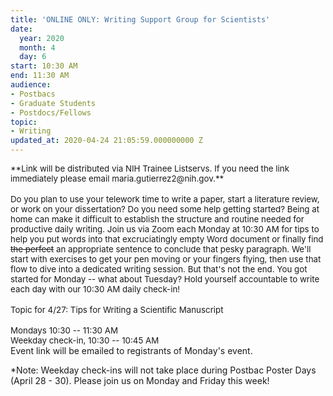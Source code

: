 ```yaml
---
title: 'ONLINE ONLY: Writing Support Group for Scientists'
date:
  year: 2020
  month: 4
  day: 6
start: 10:30 AM
end: 11:30 AM
audience:
- Postbacs
- Graduate Students
- Postdocs/Fellows
topic:
- Writing
updated_at: 2020-04-24 21:05:59.000000000 Z
---
```

<div id="C0105P6EWSC-1585317801.124700-thread-list_1585321035.132900" class="c-virtual_list__item" tabindex="-1" data-qa="virtual-list-item">
<div class="c-message_kit__background c-message_kit__message c-message_kit__thread_message" data-qa="message_container" data-qa-unprocessed="false" data-qa-placeholder="false">
<div class="c-message_kit__hover" data-qa-hover="true">
<div class="c-message_kit__actions c-message_kit__actions--default">
<div class="c-message_kit__gutter">
<div class="c-message_kit__gutter__right" data-qa="message_content">
<div class="c-message_kit__blocks c-message_kit__blocks--rich_text">
<div class="c-message__message_blocks c-message__message_blocks--rich_text">
<div class="p-block_kit_renderer" data-qa="block-kit-renderer">
<div class="p-block_kit_renderer__block_wrapper p-block_kit_renderer__block_wrapper--first">
<div class="p-rich_text_block" dir="auto">
<div class="p-rich_text_section">
<span style="font-size: 10pt;">**Link will be distributed via NIH
Trainee Listservs. If you need the link immediately please email
maria.gutierrez2@nih.gov.**</span>
</div>
<div class="p-rich_text_section">
 
</div>
<div class="p-rich_text_section">
<span style="font-size: 10pt;">Do you plan to use your telework time to
write a paper, start a literature review, or work on your dissertation?
Do you need some help getting started? Being at home can make it
difficult to establish the structure and routine needed for productive
daily writing. Join us via Zoom each Monday at 10:30 AM for tips to help
you put words into that excruciatingly empty Word document or finally
find <s data-stringify-type="strike">the perfect</s>
 an appropriate sentence to conclude that pesky paragraph. We'll start
with exercises to get your pen moving or your fingers flying, then use
that flow to dive into a dedicated writing session. But that's not the
end. You got started for Monday -- what about Tuesday? Hold yourself
accountable to write each day with our 10:30 AM daily check-in!</span>
</div>
<div class="p-rich_text_section">
 
</div>
<div class="p-rich_text_section">
<span style="font-size: 10pt;">Topic for 4/27: Tips for Writing
a Scientific Manuscript</span>
</div>
<div class="p-rich_text_section">
 
</div>
<div class="p-rich_text_section">
<span style="font-size: 10pt;">Mondays 10:30 -- 11:30 AM</span>
</div>
<div class="p-rich_text_section">
<span style="font-size: 10pt;">Weekday check-in, 10:30 -- 10:45
AM</span>
</div>
</div>
</div>
</div>
</div>
</div>
</div>
</div>
</div>
</div>
</div>
</div>

<div id="C0105P6EWSC-1585317801.124700-thread-list_input" class="c-virtual_list__item" tabindex="-1" data-qa="virtual-list-item">
<div class="p-threads_footer__input_container p-threads_footer__input_container--sticky_composer" data-qa="reply_container">
<div class="p-threads_footer__input p-message_input">
<div class="p-message_input_field c-texty_input--multi_line c-texty_input ql-container c-texty_input--sticky_composer" data-qa="message_input" data-message-input="true" data-channel-id="C0105P6EWSC" data-thread-ts="1585317801.124700" data-thread-key="C0105P6EWSC-1585317801.124700" data-view-context="threads-flexpane" data-min-lines="1" data-max-lines="8" data-buttons="0">
<div id="undefined" class="ql-editor ql-blank" dir="auto" tabindex="0" contenteditable="true" spellcheck="true" data-gramm="false" data-team-id="TV418T6FM" markdown="1">
Event link will be emailed to registrants of Monday's event. 

*Note: Weekday check-ins will not take place during Postbac Poster Days
(April 28 - 30). Please join us on Monday and Friday this week!

</div>
</div>
</div>
</div>
</div>

 
